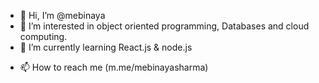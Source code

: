 - 👋 Hi, I’m @mebinaya
- 👀 I’m interested in object oriented programming, Databases and cloud computing. 
- 🌱 I’m currently learning React.js & node.js
<!--- - 💞️ I’m looking to collaborate on ... --->
- 📫 How to reach me (m.me/mebinayasharma)

<!---
mebinaya/mebinaya is a ✨ special ✨ repository because its `README.md` (this file) appears on your GitHub profile.
You can click the Preview link to take a look at your changes.
--->
